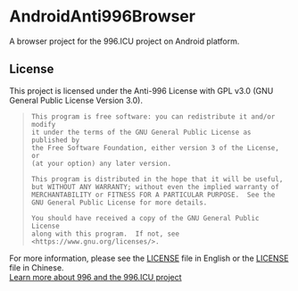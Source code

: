 # AndroidAnti996Browser
A browser project for the 996.ICU project on Android platform\.  
  
## License
This project is licensed under the Anti-996 License with GPL v3.0 \(GNU General Public License Version 3.0\)\.  

>     This program is free software: you can redistribute it and/or modify  
>     it under the terms of the GNU General Public License as published by  
>     the Free Software Foundation, either version 3 of the License, or  
>     (at your option) any later version.  
>   
>     This program is distributed in the hope that it will be useful,  
>     but WITHOUT ANY WARRANTY; without even the implied warranty of  
>     MERCHANTABILITY or FITNESS FOR A PARTICULAR PURPOSE.  See the  
>     GNU General Public License for more details.  
>   
>     You should have received a copy of the GNU General Public License  
>     along with this program.  If not, see <https://www.gnu.org/licenses/>.  

For more information, please see the [LICENSE](LICENSE-en-US) file in English or the [LICENSE](LICENSE-zh-CN) file in Chinese\.  
[Learn more about 996 and the 996.ICU project](https://996.icu/#/en-US)  

